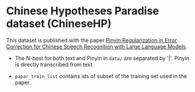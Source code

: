 # Chinese Hypotheses Paradise dataset (ChineseHP)

This dataset is published with the paper [Pinyin Regularization in Error Correction for Chinese Speech Recognition with Large Language Models](to_be_add).

- The N-best for both text and Pinyin in `data/` are separated by '|'. Pinyin is directly transcribed from text.

- `papar_train_list` contains ids of subset of the training set used in the paper.
